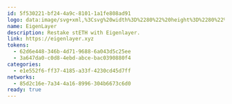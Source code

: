 ```yaml
---
id: 5f530221-bf24-4a9c-8101-1a1fe808ad91
logo: data:image/svg+xml,%3Csvg%20width%3D%2280%22%20height%3D%2280%22%20viewBox%3D%220%200%2080%2080%22%20fill%3D%22none%22%20xmlns%3D%22http%3A%2F%2Fwww.w3.org%2F2000%2Fsvg%22%3E%0A%3Cg%20clip-path%3D%22url(%23clip0_4503_4175)%22%3E%0A%3Cpath%20fill-rule%3D%22evenodd%22%20clip-rule%3D%22evenodd%22%20d%3D%22M30.829%2040V16H19V40V64H54.487V52H42.658V40H54.487V28H48.5623V16H36.9588V22.0104H42.6375V40H36.7128V52H30.829V40ZM54.487%2028H60.4118V16H54.487V28Z%22%20fill%3D%22%231A0C6D%22%2F%3E%0A%3Cg%20opacity%3D%220.6%22%20filter%3D%22url(%23filter0_f_4503_4175)%22%3E%0A%3Cpath%20fill-rule%3D%22evenodd%22%20clip-rule%3D%22evenodd%22%20d%3D%22M34.829%2035V11H23V35V59H58.487V47H46.658V35H58.487V23H52.5623V11H40.9588V17.0104H46.6375V35H40.7128V47H34.829V35ZM58.487%2023H64.4118V11H58.487V23Z%22%20fill%3D%22%231A0C6D%22%2F%3E%0A%3C%2Fg%3E%0A%3C%2Fg%3E%0A%3Cdefs%3E%0A%3Cfilter%20id%3D%22filter0_f_4503_4175%22%20x%3D%229%22%20y%3D%22-3%22%20width%3D%2269.4117%22%20height%3D%2276%22%20filterUnits%3D%22userSpaceOnUse%22%20color-interpolation-filters%3D%22sRGB%22%3E%0A%3CfeFlood%20flood-opacity%3D%220%22%20result%3D%22BackgroundImageFix%22%2F%3E%0A%3CfeBlend%20mode%3D%22normal%22%20in%3D%22SourceGraphic%22%20in2%3D%22BackgroundImageFix%22%20result%3D%22shape%22%2F%3E%0A%3CfeGaussianBlur%20stdDeviation%3D%227%22%20result%3D%22effect1_foregroundBlur_4503_4175%22%2F%3E%0A%3C%2Ffilter%3E%0A%3CclipPath%20id%3D%22clip0_4503_4175%22%3E%0A%3Crect%20width%3D%2280.0037%22%20height%3D%2280%22%20fill%3D%22white%22%2F%3E%0A%3C%2FclipPath%3E%0A%3C%2Fdefs%3E%0A%3C%2Fsvg%3E%0A
name: EigenLayer
description: Restake stETH with Eigenlayer.
link: https://eigenlayer.xyz
tokens:
  - 62d6e448-346b-4d71-9688-6a043d5c25ee
  - 3a647da0-c0d8-4ebd-abce-bac0390880f4
categories:
  - e1e552f6-ff37-4185-a33f-4230cd45d7ff
networks:
  - 85d2c16e-7a34-4a16-8996-304b6673c6d0
ready: true
---
```

